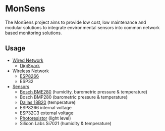 MonSens
=======

The MonSens project aims to provide low cost, low maintenance and modular
solutions to integrate environmental sensors into common network based
monitoring solutions.

Usage
-----
- [Wired Network](wired/README.md)
  - [DigiSpark](wired/DigiSpark/README.md)
- Wireless Network
  - [ESP8266](wireless/ESP8266/README.md)
  - ESP32
- [Sensors](sensors/README.md)
  - [Bosch BME280](sensors/bme280/README.md) (humidity, barometric pressure & temperature)
  - Bosch BMP280 (barometric pressure & temperature)
  - [Dallas 18B20](sensors/ds18b20/README.md) (temperature)
  - ESP8266 internal voltage
  - ESP32C3 external voltage
  - [Photoresistor](sensors/photoresistor/README.md) (light level)
  - Silicon Labs Si7021 (humidity & temperature)

